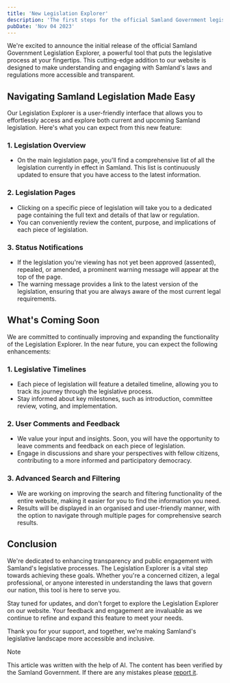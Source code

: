 ```yaml
---
title: 'New Legislation Explorer'
description: 'The first steps for the official Samland Government legislation explorer have launched!'
pubDate: 'Nov 04 2023'
---
```


We're excited to announce the initial release of the official Samland Government Legislation Explorer, a powerful tool that puts the legislative process at your fingertips. This cutting-edge addition to our website is designed to make understanding and engaging with Samland's laws and regulations more accessible and transparent.

## Navigating Samland Legislation Made Easy

Our Legislation Explorer is a user-friendly interface that allows you to effortlessly access and explore both current and upcoming Samland legislation. Here's what you can expect from this new feature:

### 1. Legislation Overview

- On the main legislation page, you'll find a comprehensive list of all the legislation currently in effect in Samland. This list is continuously updated to ensure that you have access to the latest information.

### 2. Legislation Pages

- Clicking on a specific piece of legislation will take you to a dedicated page containing the full text and details of that law or regulation.
- You can conveniently review the content, purpose, and implications of each piece of legislation.

### 3. Status Notifications

- If the legislation you're viewing has not yet been approved (assented), repealed, or amended, a prominent warning message will appear at the top of the page.
- The warning message provides a link to the latest version of the legislation, ensuring that you are always aware of the most current legal requirements.

## What's Coming Soon

We are committed to continually improving and expanding the functionality of the Legislation Explorer. In the near future, you can expect the following enhancements:

### 1. Legislative Timelines

- Each piece of legislation will feature a detailed timeline, allowing you to track its journey through the legislative process.
- Stay informed about key milestones, such as introduction, committee review, voting, and implementation.

### 2. User Comments and Feedback

- We value your input and insights. Soon, you will have the opportunity to leave comments and feedback on each piece of legislation.
- Engage in discussions and share your perspectives with fellow citizens, contributing to a more informed and participatory democracy.

### 3. Advanced Search and Filtering

- We are working on improving the search and filtering functionality of the entire website, making it easier for you to find the information you need.
- Results will be displayed in an organised and user-friendly manner, with the option to navigate through multiple pages for comprehensive search results.

## Conclusion

We're dedicated to enhancing transparency and public engagement with Samland's legislative processes. The Legislation Explorer is a vital step towards achieving these goals. Whether you're a concerned citizen, a legal professional, or anyone interested in understanding the laws that govern our nation, this tool is here to serve you.

Stay tuned for updates, and don't forget to explore the Legislation Explorer on our website. Your feedback and engagement are invaluable as we continue to refine and expand this feature to meet your needs.

Thank you for your support, and together, we're making Samland's legislative landscape more accessible and inclusive.

> [!note]
> This article was written with the help of AI. The content has been verified by the Samland Government.
> If there are any mistakes please [report it](https://github.com/Samland-Gov/website/issues).
